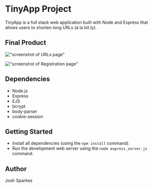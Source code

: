 # TinyApp Project

TinyApp is a full stack web application built with Node and Express that allows users to shorten long URLs (à la bit.ly).

## Final Product




!["screenshot of URLs page"](https://github.com/Sparkes21/tinyapp/blob/main/docs/urls-page.png)

!["screenshot of Registration page"](https://github.com/Sparkes21/tinyapp/blob/main/docs/register-page.png)


## Dependencies

- Node.js
- Express
- EJS
- bcrypt
- body-parser
- cookie-session


## Getting Started

- Install all dependencies (using the `npm install` command).
- Run the development web server using the `node express_server.js` command.

## Author

Josh Sparkes
